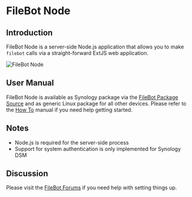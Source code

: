 # FileBot Node

## Introduction
FileBot Node is a server-side Node.js application that allows you to make `filebot` calls via a straight-forward ExtJS web application.

![FileBot Node](http://i.imgur.com/HkQkh2h.png)

## User Manual
FileBot Node is available as Synology package via the [FileBot Package Source](https://www.filebot.net/forums/viewtopic.php?f=3&t=1802#p10572) and as generic Linux package for all other devices. Please refer to the [How To](https://www.filebot.net/forums/viewtopic.php?f=13&t=2733) manual if you need help getting started.

## Notes
* Node.js is required for the server-side process
* Support for system authentication is only implemented for Synology DSM

## Discussion
Please visit the [FileBot Forums](https://www.filebot.net/forums/viewforum.php?f=13) if you need help with setting things up.
